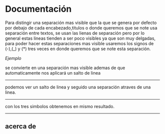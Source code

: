 # Documentación
Para distingir una separación mas visible que la que se genera por defecto por debajo de cada encabezado,titulos o donde queremos que se note usa separación entre textos, se usan las lienas de separación pero por lo general estas lineas tienden a ser poco visibles ya que son muy delgadas, para poder hacer estas separaciones mas visible usaremos los signos de (-),(_) y (*) tres veces en donde queremos que se note esta separación.

_Ejemplo_

se convierte en una separación mas visible ademas de que automaticamente nos aplicará un salto de linea

***
podemos ver un salto de linea y seguido una separación atraves de una linea. 

---
con los tres simbolos obtenemos en mismo resultado.

___

## acerca de